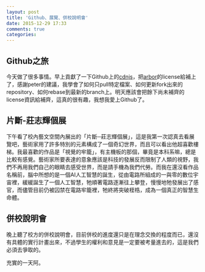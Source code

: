 ```yaml
---
layout: post
title: 'Github、展覽、併校說明會'
date: 2015-12-29 17:33
comments: true
categories: 
---
```

## Github之旅
今天做了很多事情。早上貢獻了一下Github上的[cdnjs](https://github.com/cdnjs/cdnjs)，把[arbor](https://github.com/cdnjs/cdnjs/tree/master/ajax/libs/arbor)的license給補上了，感謝peter的建議，我學會了如何只pull特定檔案、如何更新fork出來的repository、如何rebase到最新的branch上。明天應該會把餘下尚未補齊的license資訊給補齊，這真的很有趣，我想我愛上Github了。

<!-- more -->

## 片斷-莊志輝個展
下午看了校內藝文空間內展出的「片斷─莊志輝個展」，這是我第一次認真去看展覽吧，藝術家用了許多特別的元素構成了一個奇幻世界，而且可以看出他超喜歡樓梯。我最喜歡的作品是「視覺的牢籠」，有主機板的那個，畢竟是本科系嘛，總是比較有感覺。藝術家所要表達的意象應該是科技的發展反而限制了人類的視野，我們不再用我們自己的眼睛去感受世界，而是請手機為我們代勞。而我在還沒看作品名稱前，腦中所想的是一個AI人工智慧的誕生，從由電路所組成的一與零的數位宇宙裡，緩緩誕生了一個人工智慧，牠順著電路逐漸往上攀登，慢慢地牠發展出了感官，而儘管目前仍被囚禁在電路牢籠裡，牠終將突破桎梏，成為一個真正的智慧生命體。

## 併校說明會
晚上聽了校方的併校說明會，目前併校的進度還只是在理念交換的程度而已，還沒有具體的實行計畫出來，不過學生的權利和意見是一定要被考量進去的，這是我們必須去爭取的。

充實的一天阿。
